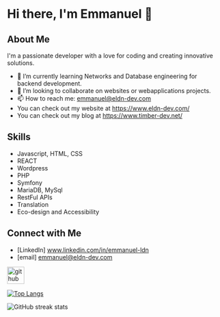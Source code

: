 # Hi there, I'm Emmanuel 👋

## About Me
I'm a passionate developer with a love for coding and creating innovative solutions. 

- 🌱 I’m currently learning Networks and Database engineering for backend development.
- 👯 I’m looking to collaborate on websites or webapplications projects.
- 📫 How to reach me: emmanuel@eldn-dev.com
- You can check out my website at https://www.eldn-dev.com/
- You can check out my blog at https://www.timber-dev.net/


## Skills
- Javascript, HTML, CSS
- REACT
- Wordpress
- PHP
- Symfony
- MariaDB, MySql
- RestFul APIs
- Translation
- Eco-design and Accessibility

## Connect with Me
- [LinkedIn] www.linkedin.com/in/emmanuel-ldn
- [email] emmanuel@eldn-dev.com

[<img src='https://cdn.jsdelivr.net/npm/simple-icons@3.0.1/icons/github.svg' alt='github' height='40'>](https://github.com/elastra-fr)  

[![Top Langs](https://github-readme-stats.vercel.app/api/top-langs/?username=elastra-fr)](https://github.com/anuraghazra/github-readme-stats)

![GitHub streak stats](https://streak-stats.demolab.com/?user=elastra-fr)  


